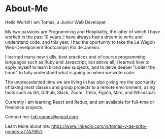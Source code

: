 # About-Me

Hello World! I am Tomás, a Junior Web Developer.

My two passions are Programming and Hospitality, the latter of which I have worked in the past 10 years. I have always had a dream to write and understand code, and this year, I had the oportunity to take the Le Wagon Web-Develpoment Bootcampin Rio de Janeiro. 

I learned many new skills, best practices and of course programming languages such as Ruby and Javascript, but above all, I learned how to apply myself to learn brand new subjects, and to delve deeper "under the hood" to fully understand what is going on when we write code.

The unprecedented time we are living in has also giving me the oportunity of taking most classes and group projects to a remote environment, using tools such as Git, Github, Slack, Zoom, Trello, Figma, Miro, and Whimsical.

Currently I am learning React and Redux, and am available for full-time or freelance projects. 

Contact me:
tvb.gomes@gmail.com

Learn More about me: 
https://www.linkedin.com/in/tomas-v-de-brito-gomes-a7747997/


